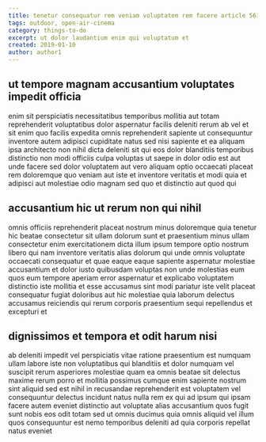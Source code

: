 ```yaml
---
title: tenetur consequatur rem veniam voluptatem rem facere article 5618
tags: outdoor, open-air-cinema
category: things-to-do
excerpt: ut dolor laudantium enim qui voluptatum et
created: 2019-01-10
author: author1
---
```


## ut tempore magnam accusantium voluptates impedit officia

enim sit perspiciatis necessitatibus temporibus mollitia aut totam reprehenderit voluptatibus dolor aspernatur facilis deleniti rerum ab vel et sit enim quo facilis expedita omnis reprehenderit sapiente ut consequuntur inventore autem adipisci cupiditate natus sed nisi sapiente et ea aliquam ipsa architecto non nihil dicta deleniti sit qui eos dolor blanditiis temporibus distinctio non modi officiis culpa voluptas ut saepe in dolor odio est aut unde facere sed dolor voluptatem aut vero aliquam optio occaecati placeat rem doloremque quo veniam aut iste et inventore veritatis et modi quia et adipisci aut molestiae odio magnam sed quo et distinctio aut quod qui

## accusantium hic ut rerum non qui nihil

omnis officiis reprehenderit placeat nostrum minus doloremque quia tenetur hic beatae consectetur sit ullam dolorum sunt et praesentium minus ullam consectetur enim exercitationem dicta illum ipsum tempore optio nostrum libero qui nam inventore veritatis alias dolorum qui unde omnis voluptate occaecati consequatur et quae eaque eaque sapiente aspernatur molestiae accusantium et dolor iusto quibusdam voluptas non unde molestias eum quos eum tempore aperiam error aspernatur et explicabo voluptatem distinctio iste mollitia et esse accusamus sint modi pariatur iste velit placeat consequatur fugiat doloribus aut hic molestiae quia laborum delectus accusamus reiciendis qui rerum corporis praesentium sequi repellendus et excepturi et

## dignissimos et tempora et odit harum nisi

ab deleniti impedit vel perspiciatis vitae ratione praesentium est numquam ullam labore iste non voluptatibus qui blanditiis et dolor numquam vel suscipit rerum asperiores molestiae quam ea omnis beatae sit delectus maxime rerum porro et mollitia possimus cumque enim sapiente nostrum sint aliquid sed est nihil in recusandae reprehenderit est voluptatem vel consequuntur delectus incidunt natus nulla rem ex qui ad ipsum qui ipsam facere autem eveniet distinctio aut voluptate alias accusantium quos fugit sunt nobis eos odit totam sed ut omnis ducimus quia omnis aliquid vel illum quos consequuntur est nemo temporibus deleniti ad quia corporis repellat natus eveniet
